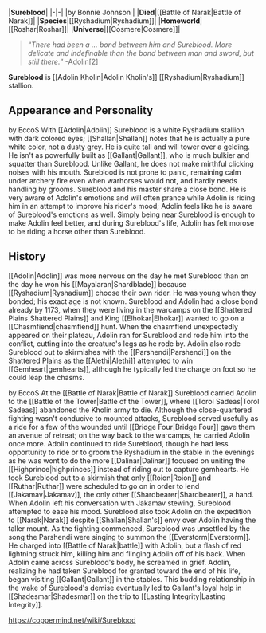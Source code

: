 |**Sureblood**|
|-|-|
|by  Bonnie Johnson |
|**Died**|[[Battle of Narak\|Battle of Narak]]|
|**Species**|[[Ryshadium\|Ryshadium]]|
|**Homeworld**|[[Roshar\|Roshar]]|
|**Universe**|[[Cosmere\|Cosmere]]|

>“*There had been a ... bond between him and Sureblood. More delicate and indefinable than the bond between man and sword, but still there.*”
\-Adolin[2]


**Sureblood** is [[Adolin Kholin\|Adolin Kholin's]] [[Ryshadium\|Ryshadium]] stallion.

## Appearance and Personality
 by  EccoS  With [[Adolin\|Adolin]]
Sureblood is a white Ryshadium stallion with dark colored eyes; [[Shallan\|Shallan]] notes that he is actually a pure white color, not a dusty grey. He is quite tall and will tower over a gelding. He isn't as powerfully built as [[Gallant\|Gallant]], who is much bulkier and squatter than Sureblood. Unlike Gallant, he does not make mirthful clicking noises with his mouth.
Sureblood is not prone to panic, remaining calm under archery fire even when warhorses would not, and hardly needs handling by grooms. Sureblood and his master share a close bond. He is very aware of Adolin's emotions and will often prance while Adolin is riding him in an attempt to improve his rider's mood; Adolin feels like he is aware of Sureblood's emotions as well. Simply being near Sureblood is enough to make Adolin feel better, and during Sureblood's life, Adolin has felt morose to be riding a horse other than Sureblood.

## History
[[Adolin\|Adolin]] was more nervous on the day he met Sureblood than on the day he won his [[Mayalaran\|Shardblade]] because [[Ryshadium\|Ryshadium]] choose their own rider. He was young when they bonded; his exact age is not known. Sureblood and Adolin had a close bond already by 1173, when they were living in the warcamps on the [[Shattered Plains\|Shattered Plains]] and King [[Elhokar\|Elhokar]] wanted to go on a [[Chasmfiend\|chasmfiend]] hunt. When the chasmfiend unexpectedly appeared on their plateau, Adolin ran for Sureblood and rode him into the conflict, cutting into the creature's legs as he rode by. Adolin also rode Sureblood out to skirmishes with the [[Parshendi\|Parshendi]] on the Shattered Plains as the [[Alethi\|Alethi]] attempted to win [[Gemheart\|gemhearts]], although he typically led the charge on foot so he could leap the chasms.

 by  EccoS  At the [[Battle of Narak\|Battle of Narak]]
Sureblood carried Adolin to the [[Battle of the Tower\|Battle of the Tower]], where [[Torol Sadeas\|Torol Sadeas]] abandoned the Kholin army to die. Although the close-quartered fighting wasn't conducive to mounted attacks, Sureblood served usefully as a ride for a few of the wounded until [[Bridge Four\|Bridge Four]] gave them an avenue of retreat; on the way back to the warcamps, he carried Adolin once more.
Adolin continued to ride Sureblood, though he had less opportunity to ride or to groom the Ryshadium in the stable in the evenings as he was wont to do the more [[Dalinar\|Dalinar]] focused on uniting the [[Highprince\|highprinces]] instead of riding out to capture gemhearts. He took Sureblood out to a skirmish that only [[Roion\|Roion]] and [[Ruthar\|Ruthar]] were scheduled to go on in order to lend [[Jakamav\|Jakamav]], the only other [[Shardbearer\|Shardbearer]], a hand. When Adolin left his conversation with Jakamav stewing, Sureblood attempted to ease his mood.
Sureblood also took Adolin on the expedition to [[Narak\|Narak]] despite [[Shallan\|Shallan's]] envy over Adolin having the taller mount. As the fighting commenced, Sureblood was unsettled by the song the Parshendi were singing to summon the [[Everstorm\|Everstorm]]. He charged into [[Battle of Narak\|battle]] with Adolin, but a flash of red lightning struck him, killing him and flinging Adolin off of his back. When Adolin came across Sureblood's body, he screamed in grief.
Adolin, realizing he had taken Sureblood for granted toward the end of his life, began visiting [[Gallant\|Gallant]] in the stables. This budding relationship in the wake of Sureblood's demise eventually led to Gallant's loyal help in [[Shadesmar\|Shadesmar]] on the trip to [[Lasting Integrity\|Lasting Integrity]].



https://coppermind.net/wiki/Sureblood